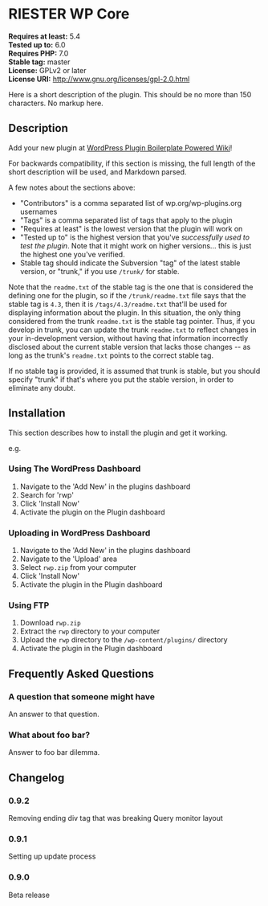 # RIESTER WP Core

**Requires at least:** 5.4 \
**Tested up to:** 6.0 \
**Requires PHP:** 7.0 \
**Stable tag:** master \
**License:** GPLv2 or later \
**License URI:** http://www.gnu.org/licenses/gpl-2.0.html

Here is a short description of the plugin.  This should be no more than 150 characters.  No markup here.

## Description

Add your new plugin at [WordPress Plugin Boilerplate Powered Wiki](https://github.com/WPBP/WordPress-Plugin-Boilerplate-Powered/wiki/Plugin-made-with-this-Boilerplate)!

For backwards compatibility, if this section is missing, the full length of the short description will be used, and Markdown parsed.

A few notes about the sections above:

*   \"Contributors\" is a comma separated list of wp.org/wp-plugins.org usernames
*   \"Tags\" is a comma separated list of tags that apply to the plugin
*   \"Requires at least\" is the lowest version that the plugin will work on
*   \"Tested up to\" is the highest version that you\'ve *successfully used to test the plugin*. Note that it might work on higher versions... this is just the highest one you\'ve verified.
*   Stable tag should indicate the Subversion \"tag\" of the latest stable version, or \"trunk,\" if you use `/trunk/` for stable.

Note that the `readme.txt` of the stable tag is the one that is considered the defining one for the plugin, so if the `/trunk/readme.txt` file says that the stable tag is `4.3`, then it is `/tags/4.3/readme.txt` that\'ll be used for displaying information about the plugin.  In this situation, the only thing considered from the trunk `readme.txt` is the stable tag pointer.  Thus, if you develop in trunk, you can update the trunk `readme.txt` to reflect changes in your in-development version, without having that information incorrectly disclosed about the current stable version that lacks those changes -- as long as the trunk\'s `readme.txt` points to the correct stable tag.

If no stable tag is provided, it is assumed that trunk is stable, but you should specify \"trunk\" if that\'s where you put the stable version, in order to eliminate any doubt.

## Installation

This section describes how to install the plugin and get it working.

e.g.

### Using The WordPress Dashboard

1. Navigate to the \'Add New\' in the plugins dashboard
2. Search for \'rwp\'
3. Click \'Install Now\'
4. Activate the plugin on the Plugin dashboard

### Uploading in WordPress Dashboard

1. Navigate to the \'Add New\' in the plugins dashboard
2. Navigate to the \'Upload\' area
3. Select `rwp.zip` from your computer
4. Click \'Install Now\'
5. Activate the plugin in the Plugin dashboard

### Using FTP

1. Download `rwp.zip`
2. Extract the `rwp` directory to your computer
3. Upload the `rwp` directory to the `/wp-content/plugins/` directory
4. Activate the plugin in the Plugin dashboard

## Frequently Asked Questions

### A question that someone might have

An answer to that question.

### What about foo bar?

Answer to foo bar dilemma.

## Changelog

### 0.9.2

Removing ending div tag that was breaking Query monitor layout

### 0.9.1

Setting up update process

### 0.9.0

Beta release
